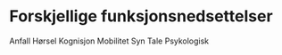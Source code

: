 # Forskjellige funksjonsnedsettelser
<lenkepanel href="../funksjonsnedsettelser/anfall/" border="1">Anfall</lenkepanel> 
<lenkepanel href="../funksjonsnedsettelser/horsel/" border>Hørsel</lenkepanel>
<lenkepanel href="../funksjonsnedsettelser/kognisjon/" border>Kognisjon</lenkepanel>
<lenkepanel href="../funksjonsnedsettelser/mobilitet/" border>Mobilitet</lenkepanel>
<lenkepanel href="../funksjonsnedsettelser/syn/" border>Syn</lenkepanel>
<lenkepanel href="../funksjonsnedsettelser/tale/" border>Tale</lenkepanel>
<lenkepanel href="../funksjonsnedsettelser/psykologisk/" border>Psykologisk</lenkepanel>